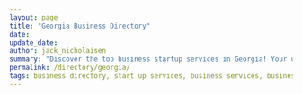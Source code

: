 ```yaml
---
layout: page
title: "Georgia Business Directory"
date: 
update_date: 
author: jack_nicholaisen
summary: "Discover the top business startup services in Georgia! Your ultimate guide to launching a successful venture."  
permalink: /directory/georgia/
tags: business directory, start up services, business services, business lawyers, registered agents,
---
```



